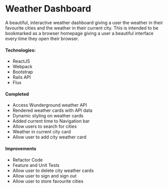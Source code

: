 # Weather Dashboard

A beautiful, interactive weather dashboard giving a user the weather in their favourite cities and the weather in their current city. This is intended to be bookmarked as a browser homepage giving a user a beautiful interface every time they open their browser.

#### Technologies:
- ReactJS
- Webpack
- Bootstrap
- Rails API
- Flux

#### Completed

- Access Wunderground weather API
- Rendered weather cards with API data
- Dynamic styling on weather cards
- Added current time to Navigation bar
- Allow users to search for cities
- Weather in current city card
- Allow user to add city weather card


#### Improvements

- Refactor Code
- Feature and Unit Tests
- Allow user to delete city weather cards
- Allow user to sign and sign out
- Allow user to store favourite cities
